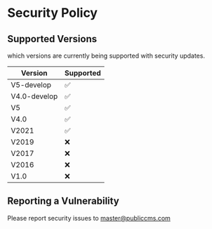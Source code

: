 # Security Policy

## Supported Versions

which versions are currently being supported with security updates.

| Version | Supported          |
| ------- | ------------------ |
|V5-develop| :white_check_mark: |
| V4.0-develop | :white_check_mark: |
| V5 | :white_check_mark: |
|   V4.0   | :white_check_mark: |
|   V2021  | :white_check_mark: |
|   V2019  | :x: |
|   V2017  | :x: |
|   V2016  | :x:                |
|   V1.0   | :x:                |

## Reporting a Vulnerability
Please report security issues to master@publiccms.com
